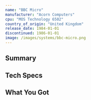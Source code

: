 ```yaml
---
name: "BBC Micro"
manufacturer: "Acorn Computers"
cpu: "MOS Technology 6502"
country_of_origin: "United Kingdom"
release_date: 1984-01-01
discontinued: 1986-01-01
image: /images/systems/bbc-micro.png
---
```


## Summary

## Tech Specs

## What You Got